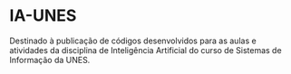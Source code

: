 IA-UNES
=======

Destinado à publicação de códigos desenvolvidos para as aulas e atividades da disciplina de Inteligência Artificial do curso de Sistemas de Informação da UNES.
